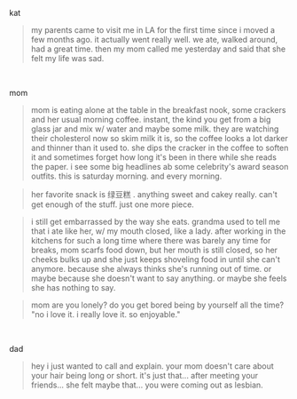 kat

> my parents came to visit me in LA for the first time since i moved a few months ago. it actually went really well. we ate, walked around, had a great time. then my mom called me yesterday and said that she felt my life was sad.

<br/>

mom

> mom is eating alone at the table in the breakfast nook, some crackers and her usual morning coffee. instant, the kind you get from a big glass jar and mix w/ water and maybe some milk. they are watching their cholesterol now so skim milk it is, so the coffee looks a lot darker and thinner than it used to. she dips the cracker in the coffee to soften it and sometimes forget how long it's been in there while she reads the paper. i see some big headlines ab some celebrity's award season outfits. this is saturday morning. and every morning.

> her favorite snack is 绿豆糕 . anything sweet and cakey really. can't get enough of the stuff. just one more piece. 

> i still get embarrassed by the way she eats. grandma used to tell me that i ate like her, w/ my mouth closed, like a lady. after working in the kitchens for such a long time where there was barely any time for breaks, mom scarfs food down, but her mouth is still closed, so her cheeks bulks up and she just keeps shoveling food in until she can't anymore. because she always thinks she's running out of time. or maybe because she doesn't want to say anything. or maybe she feels she has nothing to say. 

> mom are you lonely? do you get bored being by yourself all the time? "no i love it. i really love it. so enjoyable."

<br/>

dad

> hey i just wanted to call and explain. your mom doesn't care about your hair being long or short. it's just that... after meeting your friends... she felt maybe that... you were coming out as lesbian.


